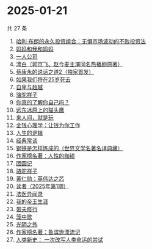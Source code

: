 # 2025-01-21

共 27 条

<!-- BEGIN WEREAD -->
<!-- 最后更新时间 2025-01-21 16:11:16 +0800 -->
1. [哈利·布朗的永久投资组合：无惧市场波动的不败投资法](https://weread.qq.com/web/bookDetail/b7a329505de4ddb7a03fb21)
1. [妈妈和我和妈妈](https://weread.qq.com/web/bookDetail/0ce32c80813ab9974g011e23)
1. [一人公司](https://weread.qq.com/web/bookDetail/ea432780813ab9717g010b08)
1. [漂白（郭京飞、赵今麦主演同名热播剧原著）](https://weread.qq.com/web/bookDetail/f0332010813ab7169g0155ca)
1. [蔡康永的说话之道2（独家首发）](https://weread.qq.com/web/bookDetail/73e32e9056615073ed7d3fe)
1. [如果我们将在25岁死去](https://weread.qq.com/web/bookDetail/ca732b70813ab99c5g019402)
1. [自卑与超越](https://weread.qq.com/web/bookDetail/be932230813ab9941g010d2f)
1. [骆驼祥子](https://weread.qq.com/web/bookDetail/fd1328207268785dfd1479d)
1. [你真的了解你自己吗？](https://weread.qq.com/web/bookDetail/3c732810813ab9858g017de3)
1. [远东冰原上的猫头鹰](https://weread.qq.com/web/bookDetail/4df32750813ab74b8g019255)
1. [来人间，就是玩](https://weread.qq.com/web/bookDetail/a35324f0813ab9994g0118a1)
1. [金钱心理学：让钱为你工作](https://weread.qq.com/web/bookDetail/a9f327d0813ab9941g016f27)
1. [人生的逻辑](https://weread.qq.com/web/bookDetail/3e232ca0813ab99aeg018082)
1. [经典常谈](https://weread.qq.com/web/bookDetail/9da32a30728c5b159dade91)
1. [钢铁是怎样炼成的（世界文学名著名译典藏）](https://weread.qq.com/web/bookDetail/5f432de07183b70e5f4e453)
1. [作家榜名著：人性的枷锁](https://weread.qq.com/web/bookDetail/9c03223071ed56af9c0394e)
1. [团圆记](https://weread.qq.com/web/bookDetail/b64323c0813ab9595g0181f0)
1. [骆驼祥子](https://weread.qq.com/web/bookDetail/fba32490715d9707fba21d1)
1. [黄仁勋：英伟达之芯](https://weread.qq.com/web/bookDetail/47a32050813ab98e3g013257)
1. [读者（2025年第1期）](https://weread.qq.com/web/bookDetail/8a0321b0813ab9902g013d6f)
1. [法医异闻录](https://weread.qq.com/web/bookDetail/95632100813ab9974g01011d)
1. [我的帝王生涯](https://weread.qq.com/web/bookDetail/06232720527f59062659d13)
1. [带夫修行](https://weread.qq.com/web/bookDetail/8af323d0813ab8a7dg019b10)
1. [笼中歌](https://weread.qq.com/web/bookDetail/b5d32f90813ab9902g0126c9)
1. [光阴之外](https://weread.qq.com/web/bookDetail/72e325c0727d77d472e6ff7)
1. [作家榜名著：鲁滨逊漂流记](https://weread.qq.com/web/bookDetail/96e32fb071800cda96e4677)
1. [人类新史： 一次改写人类命运的尝试](https://weread.qq.com/web/bookDetail/87e32110813ab9992g01960d)
<!-- END WEREAD -->